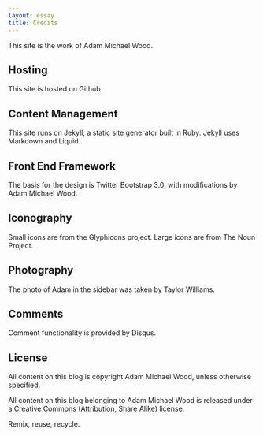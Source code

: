 ```yaml
---
layout: essay
title: Credits
---
```


This site is the work of Adam Michael Wood.
&nbsp;
&nbsp;

## Hosting ##
This site is hosted on Github.

## Content Management ##
This site runs on Jekyll, a static site generator built in Ruby.
Jekyll uses Markdown and Liquid.

## Front End Framework ##
The basis for the design is Twitter Bootstrap 3.0, with modifications by Adam Michael Wood.

## Iconography ##
Small icons are from the Glyphicons project.
Large icons are from The Noun Project.

## Photography ##
The photo of Adam in the sidebar was taken by Taylor Williams.

## Comments ##
Comment functionality is provided by Disqus.

## License ##
All content on this blog is copyright Adam Michael Wood, unless otherwise specified.

All content on this blog belonging to Adam Michael Wood is released under a Creative Commons (Attribution, Share Alike) license.

Remix, reuse, recycle.